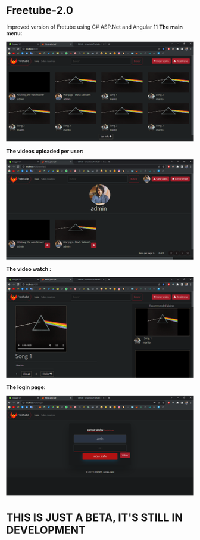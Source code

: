 # Freetube-2.0
Improved version of Fretube using C# ASP.Net and Angular 11
<b>The main menu:</b>

![alt text](https://github.com/tomastraini/Freetube-2.0/blob/main/Images/Menu.png?raw=true)

<b>The videos uploaded per user:</b>

![alt text](https://github.com/tomastraini/Freetube-2.0/blob/main/Images/Profile.png?raw=true)

<b>The video watch :</b>

![alt text](https://github.com/tomastraini/Freetube-2.0/blob/main/Images/VideoWatch.png?raw=true)

<b>The login page:</b>

![alt text](https://github.com/tomastraini/Freetube-2.0/blob/main/Images/Login.png?raw=true)

# THIS IS JUST A BETA, IT'S STILL IN DEVELOPMENT
